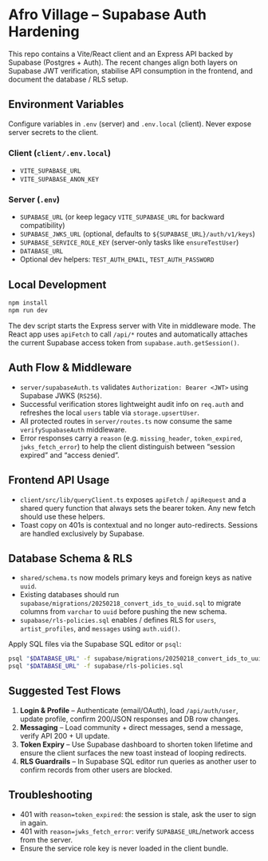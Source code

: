 # Afro Village – Supabase Auth Hardening

This repo contains a Vite/React client and an Express API backed by Supabase (Postgres + Auth). The recent changes align both layers on Supabase JWT verification, stabilise API consumption in the frontend, and document the database / RLS setup.

## Environment Variables

Configure variables in `.env` (server) and `.env.local` (client). Never expose server secrets to the client.

### Client (`client/.env.local`)
- `VITE_SUPABASE_URL`
- `VITE_SUPABASE_ANON_KEY`

### Server (`.env`)
- `SUPABASE_URL` (or keep legacy `VITE_SUPABASE_URL` for backward compatibility)
- `SUPABASE_JWKS_URL` (optional, defaults to `${SUPABASE_URL}/auth/v1/keys`)
- `SUPABASE_SERVICE_ROLE_KEY` (server-only tasks like `ensureTestUser`)
- `DATABASE_URL`
- Optional dev helpers: `TEST_AUTH_EMAIL`, `TEST_AUTH_PASSWORD`

## Local Development

```bash
npm install
npm run dev
```

The dev script starts the Express server with Vite in middleware mode. The React app uses `apiFetch` to call `/api/*` routes and automatically attaches the current Supabase access token from `supabase.auth.getSession()`.

## Auth Flow & Middleware

- `server/supabaseAuth.ts` validates `Authorization: Bearer <JWT>` using Supabase JWKS (`RS256`).
- Successful verification stores lightweight audit info on `req.auth` and refreshes the local `users` table via `storage.upsertUser`.
- All protected routes in `server/routes.ts` now consume the same `verifySupabaseAuth` middleware.
- Error responses carry a `reason` (e.g. `missing_header`, `token_expired`, `jwks_fetch_error`) to help the client distinguish between “session expired” and “access denied”.

## Frontend API Usage

- `client/src/lib/queryClient.ts` exposes `apiFetch` / `apiRequest` and a shared query function that always sets the bearer token. Any new fetch should use these helpers.
- Toast copy on 401s is contextual and no longer auto-redirects. Sessions are handled exclusively by Supabase.

## Database Schema & RLS

- `shared/schema.ts` now models primary keys and foreign keys as native `uuid`. 
- Existing databases should run `supabase/migrations/20250218_convert_ids_to_uuid.sql` to migrate columns from `varchar` to `uuid` before pushing the new schema.
- `supabase/rls-policies.sql` enables / defines RLS for `users`, `artist_profiles`, and `messages` using `auth.uid()`.

Apply SQL files via the Supabase SQL editor or `psql`:
```bash
psql "$DATABASE_URL" -f supabase/migrations/20250218_convert_ids_to_uuid.sql
psql "$DATABASE_URL" -f supabase/rls-policies.sql
```

## Suggested Test Flows

1. **Login & Profile** – Authenticate (email/OAuth), load `/api/auth/user`, update profile, confirm 200/JSON responses and DB row changes.
2. **Messaging** – Load community + direct messages, send a message, verify API 200 + UI update.
3. **Token Expiry** – Use Supabase dashboard to shorten token lifetime and ensure the client surfaces the new toast instead of looping redirects.
4. **RLS Guardrails** – In Supabase SQL editor run queries as another user to confirm records from other users are blocked.

## Troubleshooting

- 401 with `reason=token_expired`: the session is stale, ask the user to sign in again.
- 401 with `reason=jwks_fetch_error`: verify `SUPABASE_URL`/network access from the server.
- Ensure the service role key is never loaded in the client bundle.
